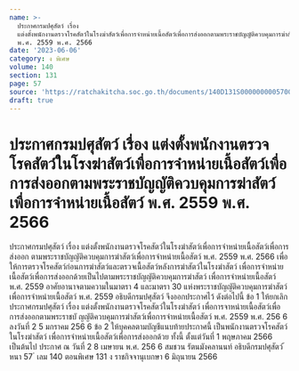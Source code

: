 ```yaml
---
name: >-
  ประกาศกรมปศุสัตว์ เรื่อง
  แต่งตั้งพนักงานตรวจโรคสัตว์ในโรงฆ่าสัตว์เพื่อการจำหน่ายเนื้อสัตว์เพื่อการส่งออกตามพระราชบัญญัติควบคุมการฆ่าสัตว์เพื่อการจำหน่ายเนื้อสัตว์
  พ.ศ. 2559 พ.ศ. 2566
date: '2023-06-06'
category: ง พิเศษ
volume: 140
section: 131
page: 57
source: 'https://ratchakitcha.soc.go.th/documents/140D131S0000000005700.pdf'
draft: true
---
```


# ประกาศกรมปศุสัตว์ เรื่อง แต่งตั้งพนักงานตรวจโรคสัตว์ในโรงฆ่าสัตว์เพื่อการจำหน่ายเนื้อสัตว์เพื่อการส่งออกตามพระราชบัญญัติควบคุมการฆ่าสัตว์เพื่อการจำหน่ายเนื้อสัตว์ พ.ศ. 2559 พ.ศ. 2566

ประกาศกรมปศุสัตว์ เรื่อง แต่งตั้งพนักงานตรวจโรคสัตว์ในโรงฆ่าสัตว์เพื่อการจำหน่ายเนื้อสัตว์เพื่อการส่งออก ตามพระราชบัญญัติควบคุมการฆ่าสัตว์เพื่อการจำหน่ายเนื้อสัตว์ พ.ศ. 2559 พ.ศ. 2566 เพื่อให้การตรวจโรคสัตว์ก่อนการฆ่าสัตว์และตรวจเนื้อสัตว์หลังการฆ่าสัตว์ในโรงฆ่าสัตว์ เพื่อการจำหน่ายเนื้อสัตว์เพื่อการส่งออกด้วยเป็นไปตามพระราชบัญญัติควบคุมการฆ่าสัตว์ เพื่อการจำหน่ายเนื้อสัตว์ พ.ศ. 2559 อาศัยอานาจตามความในมาตรา 4 และมาตรา 30 แห่งพระราชบัญญัติควบคุมการฆ่าสัตว์ เพื่อการจำหน่ายเนื้อสัตว์ พ.ศ. 2559 อธิบดีกรมปศุสัตว์ จึงออกประกาศไว้ ดังต่อไปนี้ ข้อ 1 ให้ยกเลิกประกาศกรมปศุสัตว์ เรื่อง แต่งตั้งพนักงานตรวจโรคสัตว์ในโรงฆ่าสัตว์ เพื่อการจาหน่ายเนื้อสัตว์เพื่อการส่งออกตามพระราชบั ญญัติควบคุมการฆ่าสัตว์เพื่อการจำหน่ายเนื้อสัตว์ พ.ศ. 2559 พ.ศ. 256 6 ลงวันที่ 2 5 มกราคม 256 6 ข้อ 2 ให้บุคคลตามบัญชีแนบท้ายประกาศนี้ เป็นพนักงานตรวจโรคสัตว์ในโรงฆ่าสัตว์ เพื่อการจำหน่ายเนื้อสัตว์เพื่อการส่งออกด้วย ทั้งนี้ ตั้งแต่วันที่ 1 พฤษภาคม 2566 เป็นต้นไป ประกาศ ณ วันที่ 2 8 เมษายน พ.ศ. 256 6 สมชวน รัตนมังคลานนท์ อธิบดีกรมปศุสัตว์ ้ หนา 57 ่ เลม 140 ตอนพิเศษ 131 ง ราชกิจจานุเบกษา 6 มิถุนายน 2566

















